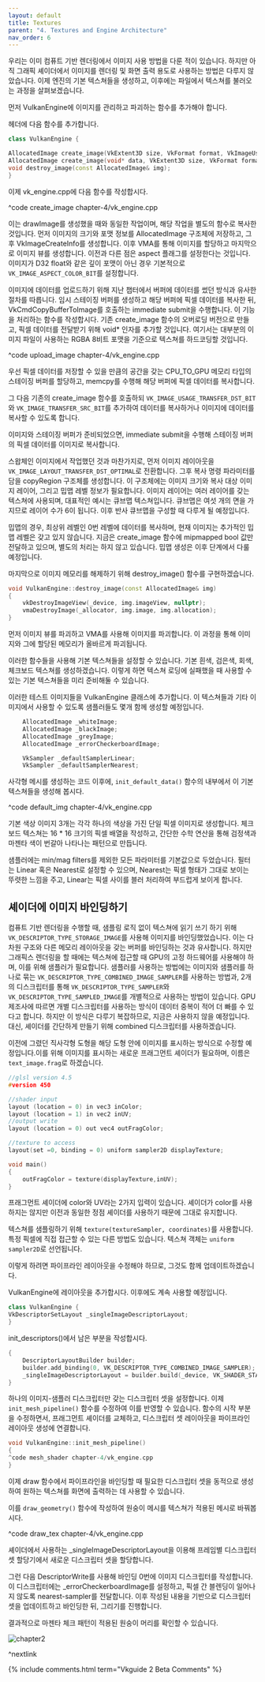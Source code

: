 ```yaml
---
layout: default
title: Textures
parent: "4. Textures and Engine Architecture"
nav_order: 6
---
```


우리는 이미 컴퓨트 기반 렌더링에서 이미지 사용 방법을 다룬 적이 있습니다. 하지만 아직 그래픽 셰이더에서 이미지를 렌더링 및 화면 출력 용도로 사용하는 방법은 다루지 않았습니다. 이제 엔진의 기본 텍스쳐들을 생성하고, 이후에는 파일에서 텍스쳐를 불러오는 과정을 살펴보겠습니다.

먼저 VulkanEngine에 이미지를 관리하고 파괴하는 함수를 추가해야 합니다.

헤더에 다음 함수를 추가합니다.

```cpp
class VulkanEngine {

AllocatedImage create_image(VkExtent3D size, VkFormat format, VkImageUsageFlags usage, bool mipmapped = false);
AllocatedImage create_image(void* data, VkExtent3D size, VkFormat format, VkImageUsageFlags usage, bool mipmapped = false);
void destroy_image(const AllocatedImage& img);
}
```

이제 vk_engine.cpp에 다음 함수를 작성합시다.

^code create_image chapter-4/vk_engine.cpp

이는 drawImage를 생성했을 때와 동일한 작업이며, 해당 작업을 별도의 함수로 복사한 것입니다. 먼저 이미지의 크기와 포맷 정보를 AllocatedImage 구조체에 저장하고, 그 후 VkImageCreateInfo를 생성합니다. 이후 VMA를 통해 이미지를 할당하고 마지막으로 이미지 뷰를 생성합니다. 이전과 다른 점은 aspect 플래그를 설정한다는 것입니다. 이미지가 D32 float와 같은 깊이 포맷이 아닌 경우 기본적으로 `VK_IMAGE_ASPECT_COLOR_BIT`를 설정합니다. 

이미지에 데이터를 업로드하기 위해 지난 챕터에서 버퍼에 데이터를 썼던 방식과 유사한 절차를 따릅니다. 임시 스테이징 버퍼를 생성하고 해당 버퍼에 픽셀 데이터를 복사한 뒤, VkCmdCopyBufferToImage를 호출하는 immediate submit을 수행합니다. 이 기능을 처리하는 함수를 작성합시다. 기존 create_image 함수의 오버로딩 버전으로 만들고, 픽셀 데이터를 전달받기 위해 void* 인자를 추가할 것입니다. 여기서는 대부분의 이미지 파일이 사용하는 RGBA 8비트 포맷을 기준으로 텍스쳐를 하드코딩할 것입니다.

^code upload_image chapter-4/vk_engine.cpp

우선 픽셀 데이터를 저장할 수 있을 만큼의 공간을 갖는 CPU_TO_GPU 메모리 타입의 스테이징 버퍼를 할당하고, memcpy를 수행해 해당 버퍼에 픽셀 데이터를 복사합니다.

그 다음 기존의 create_image 함수를 호출하되 `VK_IMAGE_USAGE_TRANSFER_DST_BIT`와 `VK_IMAGE_TRANSFER_SRC_BIT`를 추가하여 데이터를 복사하거나 이미지에 데이터를 복사할 수 있도록 합니다.

이미지와 스테이징 버퍼가 준비되었으면, immediate submit을 수행해 스테이징 버퍼의 픽셀 데이터를 이미지로 복사합니다.

스왑체인 이미지에서 작업했던 것과 마찬가지로, 먼저 이미지 레이아웃을 `VK_IMAGE_LAYOUT_TRANSFER_DST_OPTIMAL`로 전환합니다. 그후 복사 명령 파라미터를 담을 copyRegion 구조체를 생성합니다. 이 구조체에는 이미지 크기와 복사 대상 이미지 레이어, 그리고 밉맵 레벨 정보가 필요합니다. 이미지 레이어는 여러 레이어를 갖는 텍스쳐에 사용되며, 대표적인 예시는 큐브맵 텍스쳐입니다. 큐브맵은 여섯 개의 면을 가지므로 레이어 수가 6이 됩니다. 이후 반사 큐브맵을 구성할 때 다루게 될 예정입니다. 

밉맵의 경우, 최상위 레벨인 0번 레벨에 데이터를 복사하며, 현재 이미지는 추가적인 밉맵 레벨은 갖고 있지 않습니다. 지금은 create_image 함수에 mipmapped bool 값만 전달하고 있으며, 별도의 처리는 하지 않고 있습니다. 밉맵 생성은 이후 단계에서 다룰 예정입니다.

마지막으로 이미지 메모리를 해제하기 위해 destroy_image() 함수를 구현하겠습니다.
```cpp
void VulkanEngine::destroy_image(const AllocatedImage& img)
{
    vkDestroyImageView(_device, img.imageView, nullptr);
    vmaDestroyImage(_allocator, img.image, img.allocation);
}
```
먼저 이미지 뷰를 파괴하고 VMA를 사용해 이미지를 파괴합니다. 이 과정을 통해 이미지와 그에 할당된 메모리가 올바르게 파괴됩니다.

이러한 함수들을 사용해 기본 텍스쳐들을 설정할 수 있습니다. 기본 흰색, 검은색, 회색, 체크보드 텍스쳐를 생성하겠습니다. 이렇게 하면 텍스쳐 로딩에 실패했을 때 사용할 수 있는 기본 텍스쳐들을 미리 준비해둘 수 있습니다.

이러한 테스트 이미지들을 VulkanEngine 클래스에 추가합니다. 이 텍스쳐들과 기타 이미지에서 사용할 수 있도록 샘플러들도 몇개 함께 생성할 예정입니다. 

```cpp
	AllocatedImage _whiteImage;
	AllocatedImage _blackImage;
	AllocatedImage _greyImage;
	AllocatedImage _errorCheckerboardImage;

    VkSampler _defaultSamplerLinear;
	VkSampler _defaultSamplerNearest;
```

사각형 메시를 생성하는 코드 이후에, `init_default_data()` 함수의 내부에서 이 기본 텍스쳐들을 생성해 봅시다.

^code default_img chapter-4/vk_engine.cpp

기본 색상 이미지 3개는 각각 하나의 색상을 가진 단일 픽셀 이미지로 생성합니다. 체크보드 텍스쳐는 16 * 16 크기의 픽셀 배열을 작성하고, 간단한 수학 연산을 통해 검정색과 마젠타 색이 번갈아 나타나는 패턴으로 만듭니다.

샘플러에는 min/mag filters를 제외한 모든 파라미터를 기본값으로 두었습니다. 필터는 Linear 혹은 Nearest로 설정할 수 있으며, Nearest는 픽셀 형태가 그대로 보이는 뚜렷한 느낌을 주고, Linear는 픽셀 사이를 블러 처리하여 부드럽게 보이게 합니다.

## 셰이더에 이미지 바인딩하기 
컴퓨트 기반 렌더링을 수행할 때, 샘플링 로직 없이 텍스쳐에 읽기 쓰기 하기 위해 `VK_DESCRIPTOR_TYPE_STORAGE_IMAGE`를 사용해 이미지를 바인딩했었습니다. 이는 다차원 구조와 다른 메모리 레이아웃을 갖는 버퍼를 바인딩하는 것과 유사합니다. 하지만 그래픽스 렌더링을 할 때에는 텍스쳐에 접근할 때 GPU의 고정 하드웨어를 사용해야 하며, 이를 위해 샘플러가 필요합니다. 샘플러를 사용하는 방법에는 이미지와 샘플러를 하나로 묶는 `VK_DESCRIPTOR_TYPE_COMBINED_IMAGE_SAMPLER`를 사용하는 방법과, 2개의 디스크립터를 통해 `VK_DESCRIPTOR_TYPE_SAMPLER`와 `VK_DESCRIPTOR_TYPE_SAMPLED_IMAGE`를 개별적으로 사용하는 방법이 있습니다. GPU 제조사에 따르면 개별 디스크립터를 사용하는 방식이 데이터 중복이 적어 더 빠를 수 있다고 합니다. 하지만 이 방식은 다루기 복잡하므로, 지금은 사용하지 않을 예정입니다. 대신, 셰이더를 간단하게 만들기 위해 combined 디스크립터를 사용하겠습니다.

이전에 그렸던 직사각형 도형을 해당 도형 안에 이미지를 표시하는 방식으로 수정할 예정입니다.이를 위해 이미지를 표시하는 새로운 프래그먼트 셰이더가 필요하며, 이름은 `text_image.frag`로 하겠습니다.

```c
//glsl version 4.5
#version 450

//shader input
layout (location = 0) in vec3 inColor;
layout (location = 1) in vec2 inUV;
//output write
layout (location = 0) out vec4 outFragColor;

//texture to access
layout(set =0, binding = 0) uniform sampler2D displayTexture;

void main() 
{
	outFragColor = texture(displayTexture,inUV);
}
```

프래그먼트 셰이더에 color와 UV라는 2가지 입력이 있습니다. 셰이더가 color를 사용하지는 않지만 이전과 동일한 정점 셰이더를 사용하기 때문에 그대로 유지합니다.

텍스쳐를 샘플링하기 위해 `texture(textureSampler, coordinates)`를 사용합니다. 특정 픽셀에 직접 접근할 수 있는 다른 방법도 있습니다. 텍스쳐 객체는 `uniform sampler2D`로 선언됩니다.

이렇게 하려면 파이프라인 레이아웃을 수정해야 하므로, 그것도 함께 업데이트하겠습니다.

VulkanEngine에 레이아웃을 추가합시다. 이후에도 계속 사용할 예정입니다.

```cpp
class VulkanEngine {
VkDescriptorSetLayout _singleImageDescriptorLayout;
}
```

init_descriptors()에서 남은 부분을 작성합시다.

```cpp
{
	DescriptorLayoutBuilder builder;
	builder.add_binding(0, VK_DESCRIPTOR_TYPE_COMBINED_IMAGE_SAMPLER);
	_singleImageDescriptorLayout = builder.build(_device, VK_SHADER_STAGE_FRAGMENT_BIT);
}
```

하나의 이미지-샘플러 디스크립터만 갖는 디스크립터 셋을 설정합니다. 이제 `init_mesh_pipeline()` 함수를 수정하여 이를 반영할 수 있습니다. 함수의 시작 부분을 수정하면서, 프래그먼트 셰이더를 교체하고, 디스크립터 셋 레이아웃을 파이프라인 레이아웃 생성에 연결합니다.

```cpp
void VulkanEngine::init_mesh_pipeline()
{
^code mesh_shader chapter-4/vk_engine.cpp
}
```

이제 draw 함수에서 파이프라인을 바인딩할 때 필요한 디스크립터 셋을 동적으로 생성하여 원하는 텍스쳐를 화면에 출력하는 데 사용할 수 있습니다.

이를 `draw_geometry()` 함수에 작성하여 원숭이 메시를 텍스쳐가 적용된 메시로 바꿔봅시다.

^code draw_tex chapter-4/vk_engine.cpp

셰이더에서 사용하는 _singleImageDescriptorLayout을 이용해 프레임별 디스크립터 셋 할당기에서 새로운 디스크립터 셋을 할당합니다.

그런 다음 DescriptorWrite를 사용해 바인딩 0번에 이미지 디스크립터를 작성합니다. 이 디스크립터에는 _errorCheckerboardImage를 설정하고, 픽셀 간 블렌딩이 일어나지 않도록 nearest-sampler를 전달합니다. 이후 작성된 내용을 기반으로 디스크립터 셋을 업데이트하고 바인딩한 뒤, 그리기를 진행합니다.

결과적으로 마젠타 체크 패턴이 적용된 원숭이 머리를 확인할 수 있습니다.

![chapter2]({{site.baseurl}}/diagrams/texmonkey.png)

^nextlink

{% include comments.html term="Vkguide 2 Beta Comments" %}